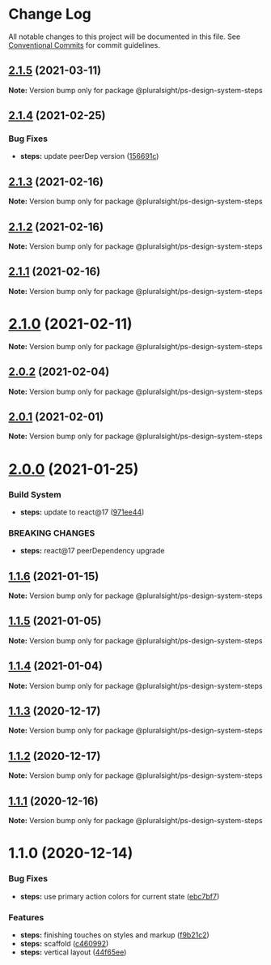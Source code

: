 # Change Log

All notable changes to this project will be documented in this file.
See [Conventional Commits](https://conventionalcommits.org) for commit guidelines.

## [2.1.5](https://github.com/pluralsight/design-system/compare/@pluralsight/ps-design-system-steps@2.1.4...@pluralsight/ps-design-system-steps@2.1.5) (2021-03-11)

**Note:** Version bump only for package @pluralsight/ps-design-system-steps





## [2.1.4](https://github.com/pluralsight/design-system/compare/@pluralsight/ps-design-system-steps@2.1.3...@pluralsight/ps-design-system-steps@2.1.4) (2021-02-25)


### Bug Fixes

* **steps:** update peerDep version ([156691c](https://github.com/pluralsight/design-system/commit/156691c15ab2010ccf3c8a7ed336be790307f19d))





## [2.1.3](https://github.com/pluralsight/design-system/compare/@pluralsight/ps-design-system-steps@2.1.2...@pluralsight/ps-design-system-steps@2.1.3) (2021-02-16)

**Note:** Version bump only for package @pluralsight/ps-design-system-steps





## [2.1.2](https://github.com/pluralsight/design-system/compare/@pluralsight/ps-design-system-steps@2.1.1...@pluralsight/ps-design-system-steps@2.1.2) (2021-02-16)

**Note:** Version bump only for package @pluralsight/ps-design-system-steps





## [2.1.1](https://github.com/pluralsight/design-system/compare/@pluralsight/ps-design-system-steps@2.1.0...@pluralsight/ps-design-system-steps@2.1.1) (2021-02-16)

**Note:** Version bump only for package @pluralsight/ps-design-system-steps





# [2.1.0](https://github.com/pluralsight/design-system/compare/@pluralsight/ps-design-system-steps@2.0.2...@pluralsight/ps-design-system-steps@2.1.0) (2021-02-11)

**Note:** Version bump only for package @pluralsight/ps-design-system-steps





## [2.0.2](https://github.com/pluralsight/design-system/compare/@pluralsight/ps-design-system-steps@2.0.1...@pluralsight/ps-design-system-steps@2.0.2) (2021-02-04)

**Note:** Version bump only for package @pluralsight/ps-design-system-steps





## [2.0.1](https://github.com/pluralsight/design-system/compare/@pluralsight/ps-design-system-steps@2.0.0...@pluralsight/ps-design-system-steps@2.0.1) (2021-02-01)

**Note:** Version bump only for package @pluralsight/ps-design-system-steps





# [2.0.0](https://github.com/pluralsight/design-system/compare/@pluralsight/ps-design-system-steps@1.1.6...@pluralsight/ps-design-system-steps@2.0.0) (2021-01-25)


### Build System

* **steps:** update to react@17 ([971ee44](https://github.com/pluralsight/design-system/commit/971ee44fe08963aac36a2196ddaf36e0b279a28f))


### BREAKING CHANGES

* **steps:** react@17 peerDependency upgrade





## [1.1.6](https://github.com/pluralsight/design-system/compare/@pluralsight/ps-design-system-steps@1.1.5...@pluralsight/ps-design-system-steps@1.1.6) (2021-01-15)

**Note:** Version bump only for package @pluralsight/ps-design-system-steps





## [1.1.5](https://github.com/pluralsight/design-system/compare/@pluralsight/ps-design-system-steps@1.1.4...@pluralsight/ps-design-system-steps@1.1.5) (2021-01-05)

**Note:** Version bump only for package @pluralsight/ps-design-system-steps





## [1.1.4](https://github.com/pluralsight/design-system/compare/@pluralsight/ps-design-system-steps@1.1.3...@pluralsight/ps-design-system-steps@1.1.4) (2021-01-04)

**Note:** Version bump only for package @pluralsight/ps-design-system-steps





## [1.1.3](https://github.com/pluralsight/design-system/compare/@pluralsight/ps-design-system-steps@1.1.2...@pluralsight/ps-design-system-steps@1.1.3) (2020-12-17)

**Note:** Version bump only for package @pluralsight/ps-design-system-steps





## [1.1.2](https://github.com/pluralsight/design-system/compare/@pluralsight/ps-design-system-steps@1.1.1...@pluralsight/ps-design-system-steps@1.1.2) (2020-12-17)

**Note:** Version bump only for package @pluralsight/ps-design-system-steps





## [1.1.1](https://github.com/pluralsight/design-system/compare/@pluralsight/ps-design-system-steps@1.1.0...@pluralsight/ps-design-system-steps@1.1.1) (2020-12-16)

**Note:** Version bump only for package @pluralsight/ps-design-system-steps





# 1.1.0 (2020-12-14)


### Bug Fixes

* **steps:** use primary action colors for current state ([ebc7bf7](https://github.com/pluralsight/design-system/commit/ebc7bf70227b0a19fb5b4739fa00f15b592859c6))


### Features

* **steps:** finishing touches on styles and markup ([f9b21c2](https://github.com/pluralsight/design-system/commit/f9b21c2994521a72267cfbfec4a9ed8dad4150bc))
* **steps:** scaffold ([c460992](https://github.com/pluralsight/design-system/commit/c46099206ce0ef4d311266691c5cb9175835fd6f))
* **steps:** vertical layout ([44f65ee](https://github.com/pluralsight/design-system/commit/44f65ee3272a3c4d6da5dece651b5e8ca6287ab9))
